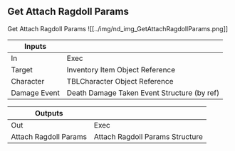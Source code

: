 ## Get Attach Ragdoll Params
Get Attach Ragdoll Params
![[../img/nd_img_GetAttachRagdollParams.png]]

|Inputs||
|--|--|
| In | Exec |
| Target | Inventory Item Object Reference |
| Character | TBLCharacter Object Reference |
| Damage Event | Death Damage Taken Event Structure (by ref) |

|Outputs||
|--|--|
| Out | Exec |
| Attach Ragdoll Params | Attach Ragdoll Params Structure |
